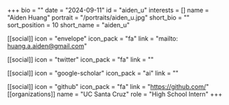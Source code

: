 +++
bio = "" 
date = "2024-09-11" 
id = "aiden_u" 
interests = [] 
name = "Aiden Huang" 
portrait = "/portraits/aiden_u.jpg" 
short_bio = "" 
sort_position = 10
 short_name = "aiden_u" 

[[social]] 
    icon = "envelope" 
    icon_pack = "fa" 
    link = "mailto: huang.a.aiden@gmail.com"

 [[social]] 
    icon = "twitter" 
    icon_pack = "fa" 
    link = "" 

[[social]] 
    icon = "google-scholar" 
    icon_pack = "ai" 
    link = "" 

[[social]] 
    icon = "github" 
    icon_pack = "fa" 
    link = "https://github.com/" 
[[organizations]] 
     name = "UC Santa Cruz" 
      role = "High School Intern" 
+++
